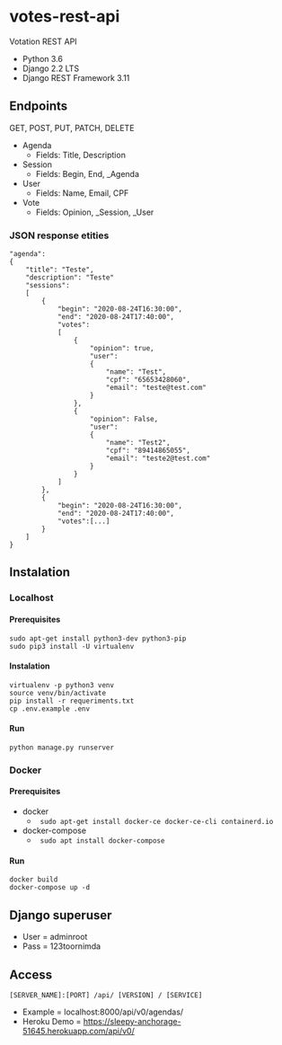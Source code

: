 # votes-rest-api
Votation REST API

- Python 3.6
- Django 2.2 LTS
- Django REST Framework 3.11

## Endpoints
GET, POST, PUT, PATCH, DELETE
- Agenda
    - Fields: Title, Description
- Session
    - Fields: Begin, End, _Agenda
- User
    - Fields: Name, Email, CPF
- Vote
    - Fields: Opinion, _Session, _User 

### JSON response etities
```
"agenda":
{
    "title": "Teste",
    "description": "Teste"
    "sessions":
    [
        {
            "begin": "2020-08-24T16:30:00",
            "end": "2020-08-24T17:40:00",
            "votes":
            [
                {
                    "opinion": true,
                    "user":
                    {
                        "name": "Test",
                        "cpf": "65653428060",
                        "email": "teste@test.com"
                    }
                },
                {
                    "opinion": False,
                    "user":
                    {
                        "name": "Test2",
                        "cpf": "89414865055",
                        "email": "teste2@test.com"
                    }
                }
            ]
        },
        {
            "begin": "2020-08-24T16:30:00",
            "end": "2020-08-24T17:40:00",
            "votes":[...]
        }
    ]
}
```

## Instalation

### Localhost

#### Prerequisites
```
sudo apt-get install python3-dev python3-pip
sudo pip3 install -U virtualenv
```
#### Instalation
```
virtualenv -p python3 venv
source venv/bin/activate
pip install -r requeriments.txt
cp .env.example .env
```
#### Run
```
python manage.py runserver
```


### Docker

#### Prerequisites
- docker
    - <code> sudo apt-get install docker-ce docker-ce-cli containerd.io </code>
- docker-compose
    - <code> sudo apt install docker-compose </code>

#### Run
```
docker build
docker-compose up -d
```


## Django superuser
- User = adminroot
- Pass = 123toornimda

## Access
```
[SERVER_NAME]:[PORT] /api/ [VERSION] / [SERVICE]
```
- Example = localhost:8000/api/v0/agendas/
- Heroku Demo = https://sleepy-anchorage-51645.herokuapp.com/api/v0/ 

